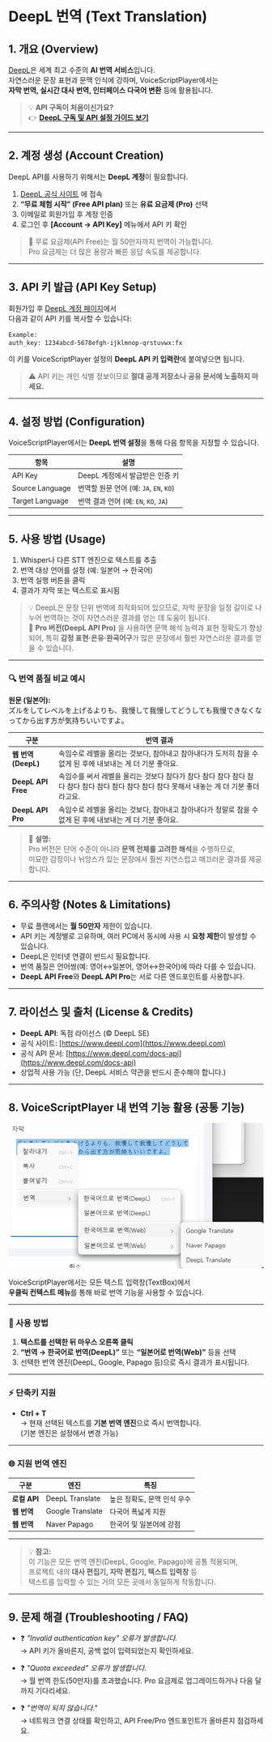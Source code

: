 # DeepL 번역 (Text Translation)

## 1. 개요 (Overview)
[DeepL](https://www.deepl.com/)은 세계 최고 수준의 **AI 번역 서비스**입니다.  
자연스러운 문장 표현과 문맥 인식에 강하며, VoiceScriptPlayer에서는  
**자막 번역, 실시간 대사 번역, 인터페이스 다국어 변환** 등에 활용됩니다.

> 💡 **API 구독이 처음이신가요?**  
> 👉 [**DeepL 구독 및 API 설정 가이드 보기**](../ai/deepl-subscription.md)

---

## 2. 계정 생성 (Account Creation)
DeepL API를 사용하기 위해서는 **DeepL 계정**이 필요합니다.

1. [DeepL 공식 사이트](https://www.deepl.com/pro-api) 에 접속  
2. **“무료 체험 시작” (Free API plan)** 또는 **유료 요금제 (Pro)** 선택  
3. 이메일로 회원가입 후 계정 인증  
4. 로그인 후 **[Account → API Key]** 메뉴에서 API 키 확인

> 🔑 무료 요금제(API Free)는 월 50만자까지 번역이 가능합니다.  
> Pro 요금제는 더 많은 용량과 빠른 응답 속도를 제공합니다.

---

## 3. API 키 발급 (API Key Setup)
회원가입 후 [DeepL 계정 페이지](https://www.deepl.com/account/summary)에서  
다음과 같이 API 키를 복사할 수 있습니다:

```
Example:
auth_key: 1234abcd-5678efgh-ijklmnop-qrstuvwx:fx
```

이 키를 VoiceScriptPlayer 설정의 **DeepL API 키 입력란**에 붙여넣으면 됩니다.

> ⚠️ API 키는 개인 식별 정보이므로 **절대 공개 저장소나 공유 문서에 노출하지 마세요.**

---

## 4. 설정 방법 (Configuration)
VoiceScriptPlayer에서는 **DeepL 번역 설정**을 통해 다음 항목을 지정할 수 있습니다.

| 항목 | 설명 |
|------|------|
| API Key | DeepL 계정에서 발급받은 인증 키 |
| Source Language | 번역할 원문 언어 (예: `JA`, `EN`, `KO`) |
| Target Language | 번역 결과 언어 (예: `EN`, `KO`, `JA`) |

---

## 5. 사용 방법 (Usage)
1. Whisper나 다른 STT 엔진으로 텍스트를 추출  
2. 번역 대상 언어를 설정 (예: 일본어 → 한국어)  
3. 번역 실행 버튼을 클릭  
4. 결과가 자막 또는 텍스트로 표시됨  

> 💡 DeepL은 문장 단위 번역에 최적화되어 있으므로, 자막 문장을 일정 길이로 나누어 번역하는 것이 자연스러운 결과를 얻는 데 도움이 됩니다.  
> 💎 **Pro 버전(DeepL API Pro)** 을 사용하면 문맥 해석 능력과 표현 정확도가 향상되어, 특히 **감정 표현·은유·완곡어구**가 많은 문장에서 훨씬 자연스러운 결과를 얻을 수 있습니다.

---

### 🔍 번역 품질 비교 예시

**원문 (일본어):**  
ズルをしてレベルを上げるよりも、我慢して我慢してどうしても我慢できなくなってから出す方が気持ちいいですよ。

| 구분 | 번역 결과 |
|------|------------|
| **웹 번역 (DeepL)** | 속임수로 레벨을 올리는 것보다, 참아내고 참아내다가 도저히 참을 수 없게 된 후에 내보내는 게 더 기분 좋아요. |
| **DeepL API Free** | 속임수를 써서 레벨을 올리는 것보다 참다가 참다 참다 참다 참다 참다 참다 참다 참다 참다 참다 참다 참다 못해서 내놓는 게 더 기분 좋더라고요. |
| **DeepL API Pro** | 속임수로 레벨을 올리는 것보다, 참아내고 참아내다가 정말로 참을 수 없게 된 후에 내보내는 게 더 기분 좋아요. |

> 💬 **설명:**  
> Pro 버전은 단어 수준이 아니라 **문맥 전체를 고려한 해석**을 수행하므로,  
> 미묘한 감정이나 뉘앙스가 있는 문장에서 훨씬 자연스럽고 매끄러운 결과를 제공합니다.


---

## 6. 주의사항 (Notes & Limitations)
- 무료 플랜에서는 **월 50만자** 제한이 있습니다.  
- API 키는 계정별로 고유하며, 여러 PC에서 동시에 사용 시 **요청 제한**이 발생할 수 있습니다.  
- DeepL은 인터넷 연결이 반드시 필요합니다.  
- 번역 품질은 언어쌍(예: 영어↔일본어, 영어↔한국어)에 따라 다를 수 있습니다.  
- **DeepL API Free**와 **DeepL API Pro**는 서로 다른 엔드포인트를 사용합니다.

---

## 7. 라이선스 및 출처 (License & Credits)
- **DeepL API**: 독점 라이선스 (© DeepL SE)  
- 공식 사이트: [https://www.deepl.com](https://www.deepl.com)  
- 공식 API 문서: [https://www.deepl.com/docs-api](https://www.deepl.com/docs-api)  
- 상업적 사용 가능 (단, DeepL 서비스 약관을 반드시 준수해야 합니다.)

---

## 8. VoiceScriptPlayer 내 번역 기능 활용 (공통 기능)

![translate-contextmenu](../images/translate-contextmenu.png)

VoiceScriptPlayer에서는 모든 텍스트 입력창(TextBox)에서  
**우클릭 컨텍스트 메뉴**를 통해 바로 번역 기능을 사용할 수 있습니다.  

---

### 🧭 사용 방법

1. **텍스트를 선택한 뒤 마우스 오른쪽 클릭**  
2. **“번역 → 한국어로 번역(DeepL)”** 또는 **“일본어로 번역(Web)”** 등을 선택  
3. 선택한 번역 엔진(DeepL, Google, Papago 등)으로 즉시 결과가 표시됩니다.

---

### ⚡ 단축키 지원
- **Ctrl + T**  
  → 현재 선택된 텍스트를 **기본 번역 엔진**으로 즉시 번역합니다.  
  (기본 엔진은 설정에서 변경 가능)

---

### 🌐 지원 번역 엔진
| 구분 | 엔진 | 특징 |
|------|------|------|
| **로컬 API** | DeepL Translate | 높은 정확도, 문맥 인식 우수 |
| **웹 번역** | Google Translate | 다국어 폭넓게 지원 |
| **웹 번역** | Naver Papago | 한국어 및 일본어에 강점 |

---

> 💡 **참고:**  
> 이 기능은 모든 번역 엔진(DeepL, Google, Papago)에 공통 적용되며,  
> 프로젝트 내의 **대사 편집기, 자막 편집기, 텍스트 입력창** 등  
> 텍스트를 입력할 수 있는 거의 모든 곳에서 동일하게 작동합니다.

---

## 9. 문제 해결 (Troubleshooting / FAQ)
- ❓ *"Invalid authentication key" 오류가 발생합니다.*  
  → API 키가 올바른지, 공백 없이 입력되었는지 확인하세요.  

- ❓ *"Quota exceeded" 오류가 발생합니다.*  
  → 월 번역 한도(50만자)를 초과했습니다. Pro 요금제로 업그레이드하거나 다음 달까지 기다리세요.  

- ❓ *"번역이 되지 않습니다."*  
  → 네트워크 연결 상태를 확인하고, API Free/Pro 엔드포인트가 올바른지 점검하세요.  
